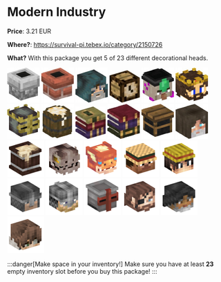 # Modern Industry

**Price**: 3.21 EUR

**Where?**: https://survival-pi.tebex.io/category/2150726

**What?** With this package you get 5 of 23 different decorational heads.

![48105 ](ba45c24d3078e3e06719247e4af520d7116d185a.jpg)
![47887 ](ace3085e1ae0d9efebf0d5bf6c60b6176a7d2c85.jpg)
![22922 ](5d7b6828141893db12353a2737c418a15c261e02.jpg)
![2979 ](c303f77e5f8a87691f2a477c6e92e7b4dd9ccd5f.jpg)
![65739 ](d1698abf2438aaa6205169c16d200c14a85e368f.jpg)
![28985 ](b846a8ebc32dae322f3ebc57b4f02f013cc1cf38.jpg)
![28983 ](f4a2750a91703fd18dd01594b5845e1773595cf7.jpg)
![52280 ](6f8d579267b0683579317b065ad15e6e5516df8c.jpg)
![50674 ](af7d56ae2d742cb87151ae8e85e84925095d62a2.jpg)
![47214 ](53d8824e905ff4336d8e3972a8a339fe7c54e3a4.jpg)
![2195 ](e928b53ee48f921a7d18d4037422f217830fa704.jpg)
![24248 ](2ab6f3f36dd1a775e1c9490d8539924539cc2e9f.jpg)
![2427](f2ca9cf91c7e1ac00332a38111efc930.webp)
![97564](9b6114b5b6d5ef4b8bc2a89b746b6bb8.webp)
![97487](063a5b1e9dfa8f21acb7981fbd86eb78.webp)
![59062](60f87fa8c14b10612ae1c56a69f63596.webp)
![74023](03a6bbb9f699dffab3294dd6c7915b97.webp)
![95930](c0c3fb0be26ef5cecf06c6e0cae738b1.webp)
![95929](42a388a8c79dfb40730ad144fbc7aafb.webp)
![95232](bf8d1d0232553064754172439069a1b3.webp)
![97313](56960c86657ab60dbbf721d346df10de.webp)
![96635](06fae88353ea974b0f064a1bc6223f86.webp)
![97255](48b91ed7f2690148cdbc5e201936e75e.webp)

:::danger[Make space in your inventory!]
Make sure you have at least **23** empty inventory slot before you buy this package!
:::